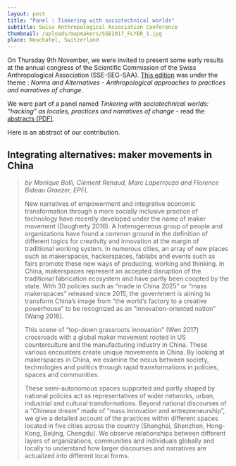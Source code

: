 ```yaml
---
layout: post
title: "Panel : Tinkering with sociotechnical worlds"
subtitle: Swiss Anthropological Association Conference
thumbnail: /uploads/mapmakers/SSE2017_FLYER_1.jpg
place: Neuchatel, Switzerland
---
```



On Thursday 9th November, we were invited to present some early results at the annual congress of the Scientific Commission of the Swiss Anthropological Association (SSE-SEG-SAA). [This edition](http://www.sagw.ch/fr/seg/colloques.html) was under the theme : *Norms and Alternatives - Anthropological approaches to practices and narratives of change*.

We were part of a panel named *Tinkering with sociotechnical worlds: “hacking” as locales, practices and narratives of change* - read the [abstracts (PDF)](http://www.sagw.ch/dms/seg/pdf/activites/colloques-SSE/2017/SSE2017_ABSTRACTS).

Here is an abstract of our contribution.

## Integrating alternatives: maker movements in China

> *by Monique Bolli, Clément Renaud, Marc Laperrouza and Florence Bideau Graezer, EPFL*
>
> New narratives of empowerment and integrative economic transformation through a more socially inclusive practice of technology have recently developed under the name of maker movement (Dougherty 2016). A heterogeneous group of people and organizations have found a common ground in the definition of different logics for creativity and innovation at the margin of traditional working system. In numerous cities, an array of new places such as makerspaces, hackerspaces, fablabs and events such as fairs promote these new ways of producing, working and thinking. In China, makerspaces represent an accepted disruption of the traditional fabrication ecosystem and have partly been coopted by the state. With 30 policies such as “made in China 2025” or “mass makerspaces” released since 2015, the government is aiming to transform China’s image from “the world’s factory to a creative powerhouse” to be recognized as an “innovation-oriented nation” (Wang 2016).
>
>This scene of “top-down grassroots innovation” (Wen 2017) crossroads with a global maker movement rooted in US counterculture and the manufacturing industry in China. These various encounters create unique movements in China. By looking at makerspaces in China, we examine the nexus between society, technologies and politics through rapid transformations in policies, spaces and communities.
>
>These semi-autonomous spaces supported and partly shaped by national policies act as representatives of wider networks, urban, industrial and cultural transformations. Beyond national discourses of a “Chinese dream” made of “mass innovation and entrepreneurship”, we give a detailed account of the practices within different spaces located in five cities across the country (Shanghai, Shenzhen, Hong-Kong, Beijing, Chengdu). We observe relationships between different layers of organizations, communities and individuals globally and locally to understand how larger discourses and narratives are actualized into different local forms.
